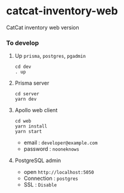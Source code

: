# catcat-inventory-web
CatCat inventory web version

### To develop
1. Up `prisma`, `postgres`, `pgadmin`
    ```
    cd dev
    . up
    ```
1. Prisma server
    ```
    cd server
    yarn dev
    ```
1. Apollo web client
    ```
    cd web
    yarn install
    yarn start
    ```
    - email : `developer@example.com`
    - password : `nooneknows`

1. PostgreSQL admin
    - open `http://localhost:5050`
    - Connection : `postgres`
    - SSL : `Disable`